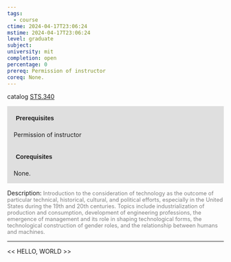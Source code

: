 ```yaml
---
tags:
  - course
ctime: 2024-04-17T23:06:24
mstime: 2024-04-17T23:06:24
level: graduate
subject: 
university: mit
completion: open
percentage: 0
prereq: Permission of instructor
coreq: None.
---
```


catalog [STS.340](http://student.mit.edu/catalog/mSTSb.html#STS.340)

<span style="display: block; padding: 15px; background-color: rgb(100, 100, 100, 0.2);"><font id="m_prereq4152_0" style="display: block; font-family: Arial, sans-serif; font-weight: bold; padding: 5px">Prerequisites</font><br><span id="prereq4152_0">Permission of instructor</span></span>
<span style="display: block; padding: 15px; background-color: rgb(100, 100, 100, 0.2);"><font id="m_coreq4152_0" style="display: block; font-family: Arial, sans-serif; font-weight: bold; padding: 5px">Corequisites</font><br><span id="coreq4152_0">None.</span></span>

<font style="">Description:</font>
<font style="color: grey; font-size: 0.8rem;">Introduction to the consideration of technology as the outcome of particular technical, historical, cultural, and political efforts, especially in the United States during the 19th and 20th centuries. Topics include industrialization of production and consumption, development of engineering professions, the emergence of management and its role in shaping technological forms, the technological construction of gender roles, and the relationship between humans and machines.</font>



---

<< HELLO, WORLD >>
